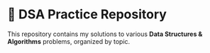 # 🧠 DSA Practice Repository

This repository contains my solutions to various **Data Structures & Algorithms** problems, organized by topic.
